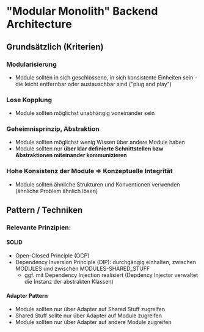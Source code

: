 # "Modular Monolith" Backend Architecture
## Grundsätzlich (Kriterien)
### Modularisierung
* Module sollten in sich geschlossene, in sich konsistente Einheiten sein - die leicht entfernbar oder austauschbar sind ("plug and play")
### Lose Kopplung
* Module sollten möglichst unabhängig voneinander sein
### Geheimnisprinzip, Abstraktion
* Module sollten möglichst wenig Wissen über andere Module haben
* Module sollten nur **über klar definierte Schnittstellen bzw Abstraktionen miteinander kommunizieren**
### Hohe Konsistenz der Module => Konzeptuelle Integrität
* Module sollten ähnliche Strukturen und Konventionen verwenden (ähnliche Problem ähnlich lösen)

## Pattern / Techniken
### Relevante Prinzipien:
#### SOLID
* Open-Closed Principle (OCP)
* Dependency Inversion Principle (DIP): durchgängig einhalten, zwischen MODULES und zwischen MODULES-SHARED_STUFF
  * ggf. mit Dependency Injection realisiert (Depdency Injector verwaltet die Instanz der abstrakten Klassen)

#### Adapter Pattern
* Module sollten nur über Adapter auf Shared Stuff zugreifen
* Shared Stuff sollte nur über Adapter auf Module zugreifen
* Module sollten nur über Adapter auf andere Module zugreifen
